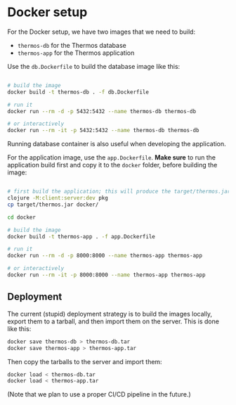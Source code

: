 # Docker setup

For the Docker setup, we have two images that we need to build:

+ `thermos-db` for the Thermos database
+ `thermos-app` for the Thermos application

Use the `db.Dockerfile` to build the database image like this:

```bash

# build the image
docker build -t thermos-db . -f db.Dockerfile

# run it
docker run --rm -d -p 5432:5432 --name thermos-db thermos-db

# or interactively
docker run --rm -it -p 5432:5432 --name thermos-db thermos-db
````

Running database container is also useful when developing the application.

For the application image, use the `app.Dockerfile`. **Make sure** to run the 
application build first and copy it to the `docker` folder, before building the
image:

```bash

# first build the application; this will produce the target/thermos.jar file
clojure -M:client:server:dev pkg
cp target/thermos.jar docker/

cd docker

# build the image
docker build -t thermos-app . -f app.Dockerfile

# run it
docker run --rm -d -p 8000:8000 --name thermos-app thermos-app

# or interactively
docker run --rm -it -p 8000:8000 --name thermos-app thermos-app
```


## Deployment

The current (stupid) deployment strategy is to build the images locally, export
them to a tarball, and then import them on the server. This is done like this:

```bash
docker save thermos-db > thermos-db.tar
docker save thermos-app > thermos-app.tar
```

Then copy the tarballs to the server and import them:

```bash
docker load < thermos-db.tar
docker load < thermos-app.tar
```

(Note that we plan to use a proper CI/CD pipeline in the future.)